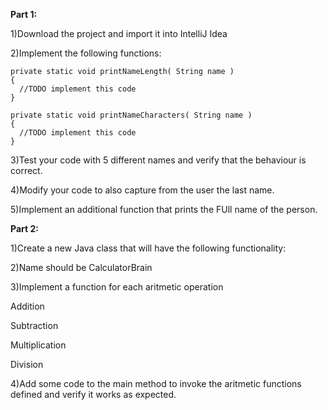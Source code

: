 **Part 1:**

1)Download the project and import it into IntelliJ Idea

2)Implement the following functions:

    private static void printNameLength( String name )
    {
      //TODO implement this code
    }

    private static void printNameCharacters( String name )
    {
      //TODO implement this code
    }
3)Test your code with 5 different names and verify that the behaviour is correct.

4)Modify your code to also capture from the user the last name.

5)Implement an additional function that prints the FUll name of the person.

**Part 2:**

1)Create a new Java class that will have the following functionality:

2)Name should be CalculatorBrain

3)Implement a function for each aritmetic operation

Addition

Subtraction

Multiplication

Division

4)Add some code to the main method to invoke the aritmetic functions defined and verify it works as expected.
